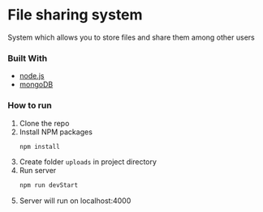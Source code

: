 <h1>File sharing system</h1>

<p>
System which allows you to store files and share them among other users
</p>


### Built With

* [node.js](https://nodejs.org/)
* [mongoDB](https://www.mongodb.com/)


### How to run


1. Clone the repo
2. Install NPM packages
   ```sh
   npm install
   ```
3. Create folder `uploads` in project directory
4. Run server
    ```sh
   npm run devStart
   ```
5. Server will run on localhost:4000
